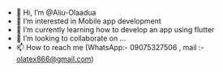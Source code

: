 - 👋 Hi, I’m @Aliu-Olaadua
- 👀 I’m interested in Mobile app development
- 🌱 I’m currently learning how to develop an app using flutter
- 💞️ I’m looking to collaborate on ...
- 📫 How to reach me (WhatsApp:- 09075327506 , mail :- olatex866@gmail.com)

<!---
Aliu-Olaadua/Aliu-Olaadua is a ✨ special ✨ repository because its `README.md` (this file) appears on your GitHub profile.
You can click the Preview link to take a look at your changes.
--->
